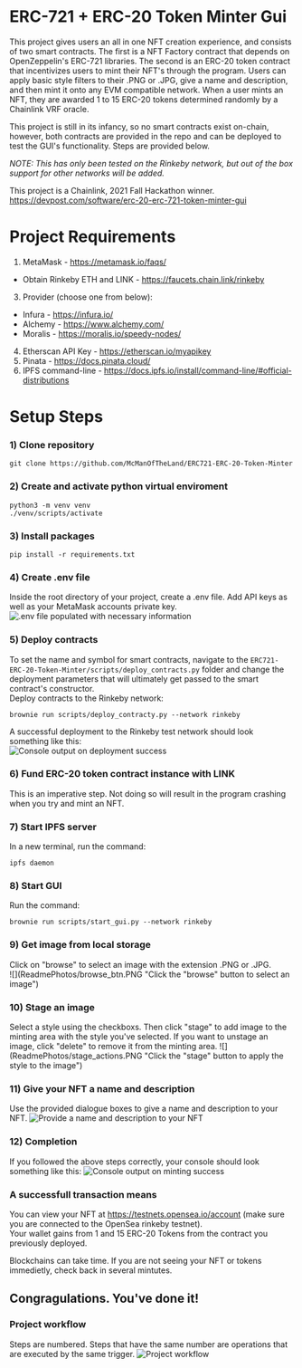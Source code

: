 # ERC-721 + ERC-20 Token Minter Gui
This project gives users an all in one NFT creation experience, and consists of two smart contracts. The first is a NFT Factory contract that depends on OpenZeppelin's ERC-721 libraries. The second is an ERC-20 token contract that incentivizes users to mint their NFT's through the program. Users can apply basic style filters to their .PNG or .JPG, give a name and description, and then mint it onto any EVM compatible network. When a user mints an NFT, they are awarded 1 to 15 ERC-20 tokens determined randomly by a Chainlink VRF oracle.

This project is still in its infancy, so no smart contracts exist on-chain, however, both contracts are provided in the repo and can be deployed to test the GUI's functionality. Steps are provided below.<br>

*NOTE: This has only been tested on the Rinkeby network, but out of the box support for other networks will be added.* 

This project is a Chainlink, 2021 Fall Hackathon winner. https://devpost.com/software/erc-20-erc-721-token-minter-gui


# Project Requirements <br>
1) MetaMask - https://metamask.io/faqs/ <br> 
 - Obtain Rinkeby ETH and LINK - https://faucets.chain.link/rinkeby <br>
3) Provider (choose one from below): <br> 
 - Infura - https://infura.io/ <br>
 - Alchemy - https://www.alchemy.com/ <br>
 - Moralis - https://moralis.io/speedy-nodes/ <br> 
4) Etherscan API Key - https://etherscan.io/myapikey <br>
5)  Pinata - https://docs.pinata.cloud/
6)  IPFS command-line - https://docs.ipfs.io/install/command-line/#official-distributions

# Setup Steps <br>

### 1) Clone repository <br>
~~~
git clone https://github.com/McManOfTheLand/ERC721-ERC-20-Token-Minter
~~~
### 2)  Create and activate python virtual enviroment <br>
~~~
python3 -m venv venv
./venv/scripts/activate
~~~
### 3)  Install packages <br>
~~~
pip install -r requirements.txt
~~~

### 4) Create .env file <br>
Inside the root directory of your project, create a .env file. Add API keys as well as your MetaMask accounts private key.
![](ReadmePhotos/env_setup.PNG ".env file populated with necessary information")
 
### 5) Deploy contracts <br>
To set the name and symbol for smart contracts, navigate to the `ERC721-ERC-20-Token-Minter/scripts/deploy_contracts.py` folder and change the deployment parameters that will ultimately get passed to the smart contract's constructor. <br>
Deploy contracts to the Rinkeby network:
~~~
brownie run scripts/deploy_contracty.py --network rinkeby
~~~
A successful deployment to the Rinkeby test network should look something like this: <br>
![](ReadmePhotos/deployment_success.png "Console output on deployment success") <br>
### 6) Fund ERC-20 token contract instance with LINK<br>
This is an imperative step. Not doing so will result in the program crashing when you try and mint an NFT. <br> 
### 7) Start IPFS server <br>
In a new terminal, run the command: <br>
~~~
ipfs daemon
~~~
### 8) Start GUI <br> 
Run the command: <br>
~~~
brownie run scripts/start_gui.py --network rinkeby
~~~
### 9) Get image from local storage <br> 
Click on "browse" to select an image with the extension .PNG or .JPG. <br>
![](ReadmePhotos/browse_btn.PNG "Click the "browse" button to select an image") <br>
### 10) Stage an image <br> 
Select a style using the checkboxs. Then click "stage" to add image to the minting area with the style you've selected. If you want to unstage an image, click "delete" to remove it from the minting area.
![](ReadmePhotos/stage_actions.PNG "Click the "stage" button to apply the style to the image") <br>
### 11) Give your NFT a name and description <br>
Use the provided dialogue boxes to give a name and description to your NFT.
![](ReadmePhotos/mint_actions.PNG "Provide a name and description to your NFT")<br>
### 12) Completion 
If you followed the above steps correctly, your console should look something like this:
![](ReadmePhotos/mint_success.PNG "Console output on minting success")

### A successfull transaction means <br>
You can view your NFT at https://testnets.opensea.io/account (make sure you are connected to the OpenSea rinkeby testnet). <br>
Your wallet gains from 1 and 15 ERC-20 Tokens from the contract you previously deployed.

Blockchains can take time. If you are not seeing your NFT or tokens immedietly, check back in several mintutes.
## Congragulations. You've done it!

### Project workflow <br>
Steps are numbered. Steps that have the same number are operations that are executed by the same trigger.
![](ReadmePhotos/flowchart.png "Project workflow")


